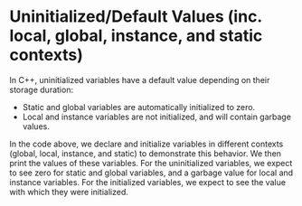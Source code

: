 # Uninitialized/Default Values (inc. local, global, instance, and static contexts)
In C++, uninitialized variables have a default value depending on their storage duration:

- Static and global variables are automatically initialized to zero.
- Local and instance variables are not initialized, and will contain garbage values.

In the code above, we declare and initialize variables in different contexts (global, local, instance, and static) to demonstrate this behavior. We then print the values of these variables. For the uninitialized variables, we expect to see zero for static and global variables, and a garbage value for local and instance variables. For the initialized variables, we expect to see the value with which they were initialized.